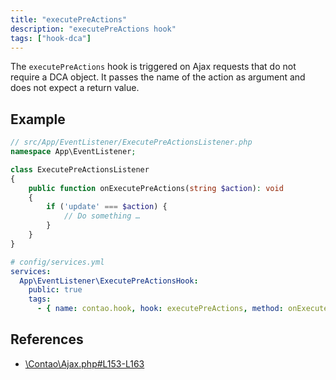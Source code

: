 ```yaml
---
title: "executePreActions"
description: "executePreActions hook"
tags: ["hook-dca"]
---
```


The `executePreActions` hook is triggered on Ajax requests that do not require 
a DCA object. It passes the name of the action as argument and does not expect 
a return value.

## Example

```php
// src/App/EventListener/ExecutePreActionsListener.php
namespace App\EventListener;

class ExecutePreActionsListener
{
    public function onExecutePreActions(string $action): void
    {
        if ('update' === $action) {
            // Do something …
        }
    }
}
```

```yml
# config/services.yml
services:
  App\EventListener\ExecutePreActionsHook:
    public: true
    tags:
      - { name: contao.hook, hook: executePreActions, method: onExecutePreActions }
```

## References

* [\Contao\Ajax.php#L153-L163](https://github.com/contao/contao/blob/4.7.6/core-bundle/src/Resources/contao/classes/Ajax.php#L153-L163)
